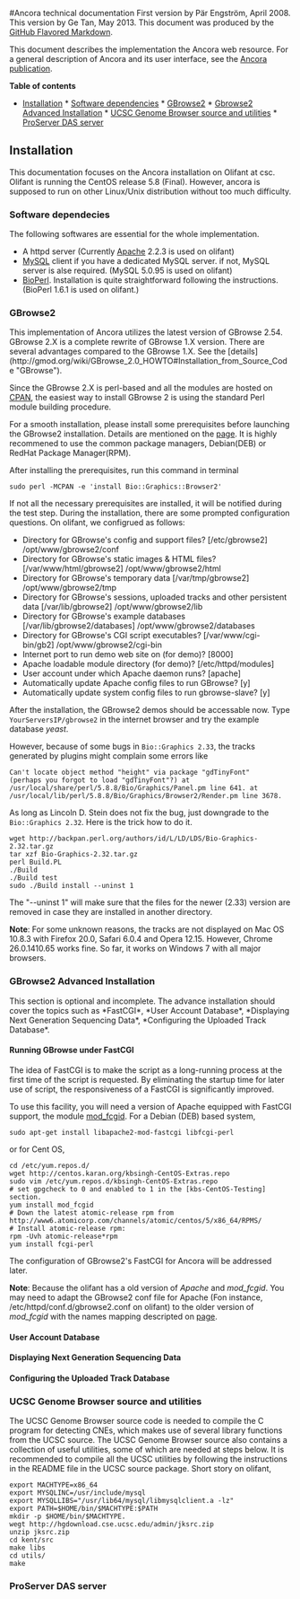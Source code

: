 #Ancora technical documentation
First version by Pär Engström, April 2008. This version by Ge Tan, May 2013. This document was produced by the [GitHub Flavored Markdown](https://help.github.com/articles/github-flavored-markdown "Markdown").

This document describes the implementation the Ancora web resource. For a general description of Ancora and its user interface, see the [Ancora publication](http://genomebiology.com/2008/9/2/R34 "Ancora publication").

**Table of contents**

*    [Installation](#installation)
	*	[Software dependencies](#dependencies)
	*	[GBrowse2](#GBrowse2)
	*	[Gbrowse2 Advanced Installation](#GBrowse2Ad)
	*	[UCSC Genome Browser source and utilities](#UCSC)
	*	[ProServer DAS server](#DAS)
	
<h2 id="installation">Installation</h2>
 This documentation focuses on the Ancora installation on Olifant at csc. Olifant is running the CentOS release 5.8 (Final). However, ancora is supposed to run on other Linux/Unix distribution without too much difficulty.

<h3 id="dependencies">Software dependecies</h3>
 The following softwares are essential for the whole implementation.
 
 *	A httpd server (Currently [Apache](http://httpd.apache.org/docs/2.2/ "Apache") 2.2.3 is used on olifant)
 *	[MySQL](http://dev.mysql.com/downloads/mysql/5.0.html "MySQL") client if you have a dedicated MySQL server. if not, MySQL server is alse required. (MySQL 5.0.95 is used on olifant)
 *	[BioPerl](http://www.bioperl.org/wiki/Installing_BioPerl_on_Unix "BioPerl"). Installation is quite straightforward following the instructions. (BioPerl 1.6.1 is used on olifant.)

<h3 id="GBrowse2">GBrowse2</h3>
This implementation of Ancora utilizes the latest version of GBrowse 2.54. GBrowse 2.X is a complete rewrite of GBrowse 1.X version. There are several advantages compared to the GBrowse 1.X. See the [details](http://gmod.org/wiki/GBrowse_2.0_HOWTO#Installation_from_Source_Code "GBrowse").

Since the GBrowse 2.X is perl-based and all the modules are hosted on [CPAN](http://search.cpan.org/~lds/GBrowse-2.54/), the easiest way to install GBrowse 2 is using the standard Perl module building procedure.

For a smooth installation, please install some prerequisites before launching the GBrowse2 installation. Details are mentioned on the [page](http://gmod.org/wiki/GBrowse_2.0_Prerequisites). It is highly recommened to use the common package managers, Debian(DEB) or RedHat Package Manager(RPM).

After installing the prerequisites, run this command in terminal

```
sudo perl -MCPAN -e 'install Bio::Graphics::Browser2'
```
If not all the necessary prerequisites are installed, it will be notified during the test step. During the installation, there are some prompted configuration questions. On olifant, we configrued as follows:

*	Directory for GBrowse's config and support files? [/etc/gbrowse2] /opt/www/gbrowse2/conf
*	Directory for GBrowse's static images & HTML files? [/var/www/html/gbrowse2] /opt/www/gbrowse2/html
*	Directory for GBrowse's temporary data [/var/tmp/gbrowse2] /opt/www/gbrowse2/tmp
*	Directory for GBrowse's sessions, uploaded tracks and other persistent data [/var/lib/gbrowse2] /opt/www/gbrowse2/lib
*	Directory for GBrowse's example databases [/var/lib/gbrowse2/databases] /opt/www/gbrowse2/databases
*	Directory for GBrowse's CGI script executables? [/var/www/cgi-bin/gb2] /opt/www/gbrowse2/cgi-bin
*	Internet port to run demo web site on (for demo)? [8000]
*	Apache loadable module directory (for demo)? [/etc/httpd/modules]
*	User account under which Apache daemon runs? [apache]
*	Automatically update Apache config files to run GBrowse? [y]
*	Automatically update system config files to run gbrowse-slave? [y]

After the installation, the GBrowse2 demos should be accessable now. Type ```YourServersIP/gbrowse2``` in the internet browser and try the example database *yeast*.

However, because of some bugs in ```Bio::Graphics 2.33```, the tracks generated by plugins might complain some errors like 

```
Can't locate object method "height" via package "gdTinyFont"
(perhaps you forgot to load "gdTinyFont"?) at /usr/local/share/perl/5.8.8/Bio/Graphics/Panel.pm line 641. at
/usr/local/lib/perl/5.8.8/Bio/Graphics/Browser2/Render.pm line 3678.
```
As long as Lincoln D. Stein does not fix the bug, just downgrade to the ```Bio::Graphics 2.32```. Here is the trick how to do it.

```
wget http://backpan.perl.org/authors/id/L/LD/LDS/Bio-Graphics-2.32.tar.gz
tar xzf Bio-Graphics-2.32.tar.gz
perl Build.PL
./Build
./Build test
sudo ./Build install --uninst 1
```
The "--uninst 1" will make sure that the files for the
newer (2.33) version are removed in case they are installed in another directory.

**Note**: For some unknown reasons, the tracks are not displayed on Mac OS 10.8.3 with Firefox 20.0, Safari 6.0.4 and Opera 12.15. However, Chrome 26.0.1410.65 works fine. So far, it works on Windows 7 with all major browsers.

<h3 id="GBrowse2Ad">GBrowse2 Advanced Installation</h3>
This section is optional and incomplete. The advance installation should cover the topics such as *FastCGI*, *User Account Database*, *Displaying Next Generation Sequencing Data*, *Configuring the Uploaded Track Database*.

<h4 id="FastCGI">Running GBrowse under FastCGI</h4>
The idea of FastCGI is to make the script as a long-running process at the first time of the script is requested. By eliminating the startup time for later use of script, the responsiveness of a FastCGI is significantly improved.

To use this facility, you will need a version of Apache equipped with FastCGI support, the module [mod_fcgid](http://httpd.apache.org/mod_fcgid/). For a Debian (DEB) based system,

```
sudo apt-get install libapache2-mod-fastcgi libfcgi-perl
```
or for Cent OS,

```
cd /etc/yum.repos.d/
wget http://centos.karan.org/kbsingh-CentOS-Extras.repo
sudo vim /etc/yum.repos.d/kbsingh-CentOS-Extras.repo 
# set gpgcheck to 0 and enabled to 1 in the [kbs-CentOS-Testing] section.
yum install mod_fcgid
# Down the latest atomic-release rpm from http://www6.atomicorp.com/channels/atomic/centos/5/x86_64/RPMS/
# Install atomic-release rpm:
rpm -Uvh atomic-release*rpm
yum install fcgi-perl
```

The configuration of GBrowse2's FastCGI for Ancora will be addressed later.

**Note**: Because the olifant has a old version of *Apache* and *mod_fcgid*. You may need to adapt the GBrowse2 conf file for Apache (Fon instance, /etc/httpd/conf.d/gbrowse2.conf on olifant) to the older version of *mod_fcgid* with the names mapping descripted on [page](http://httpd.apache.org/mod_fcgid/mod/mod_fcgid.html).

<h4 id="">User Account Database</h4>
<h4 id="">Displaying Next Generation Sequencing Data</h4>
<h4 id="">Configuring the Uploaded Track Database</h4>

<h3 id="UCSC">UCSC Genome Browser source and utilities</h3>
The UCSC Genome Browser source code is needed to compile the C program for detecting CNEs, which makes use of several library functions from the UCSC source. The UCSC Genome Browser source also contains a collection of useful utilities, some of which are needed at steps below. It is recommended to compile all the UCSC utilities by following the instructions in the README file in the UCSC source package. Short story on olifant,

```
export MACHTYPE=x86_64
export MYSQLINC=/usr/include/mysql
export MYSQLLIBS="/usr/lib64/mysql/libmysqlclient.a -lz"
export PATH=$HOME/bin/$MACHTYPE:$PATH
mkdir -p $HOME/bin/$MACHTYPE.
wegt http://hgdownload.cse.ucsc.edu/admin/jksrc.zip
unzip jksrc.zip
cd kent/src
make libs
cd utils/
make
```


<h3 id="DAS">ProServer DAS server</h3>




